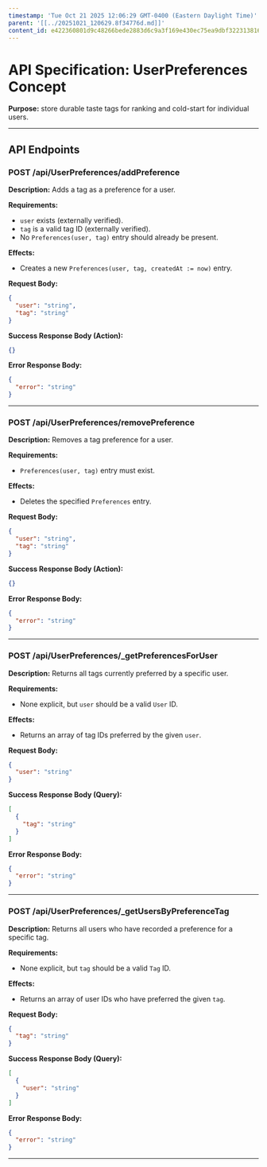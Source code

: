```yaml
---
timestamp: 'Tue Oct 21 2025 12:06:29 GMT-0400 (Eastern Daylight Time)'
parent: '[[../20251021_120629.8f34776d.md]]'
content_id: e422360801d9c48266bede2883d6c9a3f169e430ec75ea9dbf322313816aca5a
---
```


# API Specification: UserPreferences Concept

**Purpose:** store durable taste tags for ranking and cold-start for individual users.

***

## API Endpoints

### POST /api/UserPreferences/addPreference

**Description:** Adds a tag as a preference for a user.

**Requirements:**

* `user` exists (externally verified).
* `tag` is a valid tag ID (externally verified).
* No `Preferences(user, tag)` entry should already be present.

**Effects:**

* Creates a new `Preferences(user, tag, createdAt := now)` entry.

**Request Body:**

```json
{
  "user": "string",
  "tag": "string"
}
```

**Success Response Body (Action):**

```json
{}
```

**Error Response Body:**

```json
{
  "error": "string"
}
```

***

### POST /api/UserPreferences/removePreference

**Description:** Removes a tag preference for a user.

**Requirements:**

* `Preferences(user, tag)` entry must exist.

**Effects:**

* Deletes the specified `Preferences` entry.

**Request Body:**

```json
{
  "user": "string",
  "tag": "string"
}
```

**Success Response Body (Action):**

```json
{}
```

**Error Response Body:**

```json
{
  "error": "string"
}
```

***

### POST /api/UserPreferences/\_getPreferencesForUser

**Description:** Returns all tags currently preferred by a specific user.

**Requirements:**

* None explicit, but `user` should be a valid `User` ID.

**Effects:**

* Returns an array of tag IDs preferred by the given `user`.

**Request Body:**

```json
{
  "user": "string"
}
```

**Success Response Body (Query):**

```json
[
  {
    "tag": "string"
  }
]
```

**Error Response Body:**

```json
{
  "error": "string"
}
```

***

### POST /api/UserPreferences/\_getUsersByPreferenceTag

**Description:** Returns all users who have recorded a preference for a specific tag.

**Requirements:**

* None explicit, but `tag` should be a valid `Tag` ID.

**Effects:**

* Returns an array of user IDs who have preferred the given `tag`.

**Request Body:**

```json
{
  "tag": "string"
}
```

**Success Response Body (Query):**

```json
[
  {
    "user": "string"
  }
]
```

**Error Response Body:**

```json
{
  "error": "string"
}
```

***
